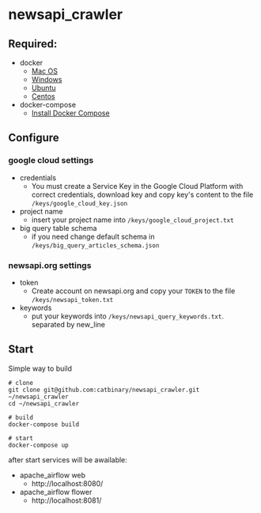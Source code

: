 # newsapi_crawler

## Required:

- docker
    - [Mac OS](https://docs.docker.com/docker-for-mac/install/)
    - [Windows](https://docs.docker.com/docker-for-windows/install/)
    - [Ubuntu](https://docs.docker.com/install/linux/docker-ce/ubuntu/#install-docker-ce)
    - [Centos](https://docs.docker.com/install/linux/docker-ce/centos/#install-docker-ce)
- docker-compose
    - [Install Docker Compose](https://docs.docker.com/compose/install/)

## Configure
    
### google cloud settings

- credentials
    - You must create a Service Key in the Google Cloud Platform with correct credentials, download key and copy key's content to the file `/keys/google_cloud_key.json`
- project name
    - insert your project name into `/keys/google_cloud_project.txt`
- big query table schema
    - if you need change default schema in `/keys/big_query_articles_schema.json`

### newsapi.org settings

- token
    - Create account on newsapi.org and copy your `TOKEN` to the file  `/keys/newsapi_token.txt`
- keywords 
    - put your keywords into `/keys/newsapi_query_keywords.txt`. separated by new_line
    
## Start

Simple way to build
        
    # clone
    git clone git@github.com:catbinary/newsapi_crawler.git ~/newsapi_crawler
    cd ~/newsapi_crawler
    
    # build
    docker-compose build
    
    # start
    docker-compose up

after start services will be awailable:

- apache_airflow web
    - http://localhost:8080/
- apache_airflow flower
    - http://localhost:8081/

